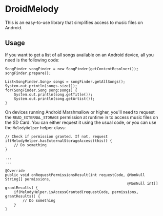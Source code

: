 # DroidMelody

This is an easy-to-use library that simplifies access to music files on Android.

## Usage

If you want to get a list of all songs available on an Android device, all you need is the following code:

```
SongFinder songFinder = new SongFinder(getContentResolver());
songFinder.prepare();

List<SongFinder.Song> songs = songFinder.getAllSongs();
System.out.println(songs.size());
for(SongFinder.Song song:songs) {
    System.out.println(song.getTitle());
    System.out.println(song.getArtist());
}
```

On devices running Android Marshmallow or higher, you'll need to request the `READ_EXTERNAL_STORAGE` permission at runtime in to access music files on the SD Card. You can either request it using the usual code, or you can use the `MelodyHelper` helper class:

```
// Check if permission granted. If not, request
if(MelodyHelper.hasExternalStorageAccess(this)) {
    // Do something
}

...
...

@Override
public void onRequestPermissionsResult(int requestCode, @NonNull String[] permissions, 
                                                        @NonNull int[] grantResults) {
    if(MelodyHelper.isAccessGranted(requestCode, permissions, grantResults)) {
        // Do something
    }
}
```
